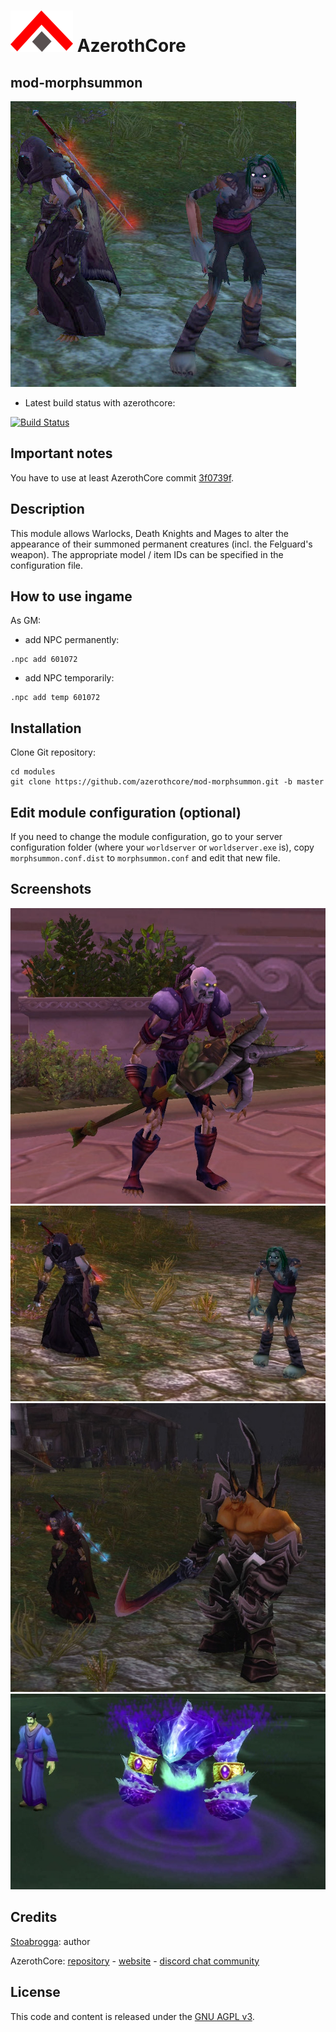 # ![logo](https://raw.githubusercontent.com/azerothcore/azerothcore.github.io/master/images/logo-github.png) AzerothCore

## mod-morphsummon

![mod-morphsummon](https://raw.githubusercontent.com/azerothcore/mod-morphsummon/master/icon.png)

- Latest build status with azerothcore:

[![Build Status](https://github.com/azerothcore/mod-morphsummon/workflows/core-build/badge.svg?branch=master&event=push)](https://github.com/azerothcore/mod-morphsummon)

## Important notes

You have to use at least AzerothCore commit [3f0739f](https://github.com/azerothcore/azerothcore-wotlk/commit/3f0739f1c9a5289444ff9d62834b7ceb38879ba9).

## Description

This module allows Warlocks, Death Knights and Mages to alter the appearance of their summoned permanent creatures (incl. the Felguard's weapon). The appropriate model / item IDs can be specified in the configuration file.

## How to use ingame

As GM:

- add NPC permanently:

```
.npc add 601072
```

- add NPC temporarily:

```
.npc add temp 601072
```

## Installation

Clone Git repository:

```
cd modules
git clone https://github.com/azerothcore/mod-morphsummon.git -b master
```

## Edit module configuration (optional)

If you need to change the module configuration, go to your server configuration folder (where your `worldserver` or `worldserver.exe` is), copy `morphsummon.conf.dist` to `morphsummon.conf` and edit that new file.

## Screenshots
![NPC](https://raw.githubusercontent.com/azerothcore/mod-morphsummon/master/.github/images/morphsummon1.jpg "NPC")
![Ghoul](https://raw.githubusercontent.com/azerothcore/mod-morphsummon/master/.github/images/morphsummon2.jpg "Ghoul")
![Felguard](https://raw.githubusercontent.com/azerothcore/mod-morphsummon/master/.github/images/morphsummon3.jpg "Felguard")
![Water Elemental](https://raw.githubusercontent.com/azerothcore/mod-morphsummon/master/.github/images/morphsummon4.jpg "Water Elemental")

## Credits

[Stoabrogga](https://github.com/Stoabrogga): author

AzerothCore: [repository](https://github.com/azerothcore) - [website](http://azerothcore.org/) - [discord chat community](https://discord.gg/gkt4y2x)

## License
This code and content is released under the [GNU AGPL v3](https://github.com/azerothcore/azerothcore-wotlk/blob/master/LICENSE-AGPL3).
